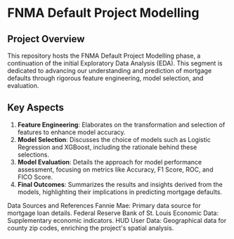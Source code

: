 # FNMA Default Project Modelling

## Project Overview
This repository hosts the FNMA Default Project Modelling phase, a continuation of the initial Exploratory Data Analysis (EDA). This segment is dedicated to advancing our understanding and prediction of mortgage defaults through rigorous feature engineering, model selection, and evaluation.

## Key Aspects
1. **Feature Engineering**: Elaborates on the transformation and selection of features to enhance model accuracy.
2. **Model Selection**: Discusses the choice of models such as Logistic Regression and XGBoost, including the rationale behind these selections.
3. **Model Evaluation**: Details the approach for model performance assessment, focusing on metrics like Accuracy, F1 Score, ROC, and FICO Score.
4. **Final Outcomes**: Summarizes the results and insights derived from the models, highlighting their implications in predicting mortgage defaults.

Data Sources and References
Fannie Mae: Primary data source for mortgage loan details.
Federal Reserve Bank of St. Louis Economic Data: Supplementary economic indicators.
HUD User Data: Geographical data for county zip codes, enriching the project's spatial analysis.

